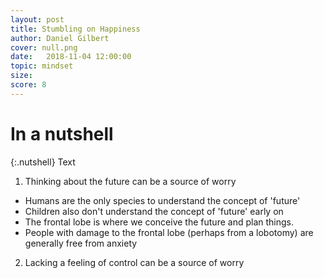 ```yaml
---
layout: post
title: Stumbling on Happiness
author: Daniel Gilbert
cover: null.png
date:   2018-11-04 12:00:00
topic: mindset
size: 
score: 8
---
```


# In a nutshell

{:.nutshell}
Text

1.	Thinking about the future can be a source of worry
-	Humans are the only species to understand the concept of 'future'
-	Children also don't understand the concept of 'future' early on
-	The frontal lobe is where we conceive the future and plan things. 
-	People with damage to the frontal lobe (perhaps from a lobotomy) are generally free from anxiety

2.	Lacking a feeling of control can be a source of worry

